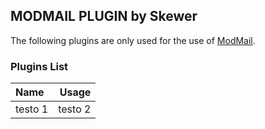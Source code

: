 ## MODMAIL PLUGIN by Skewer

The following plugins are only used for the use of [ModMail](https://github.com/kyb3r/modmail).

### Plugins List

|    Name   |   Usage   |
|    :--    |    --:    |
|  testo 1  |  testo 2  |
